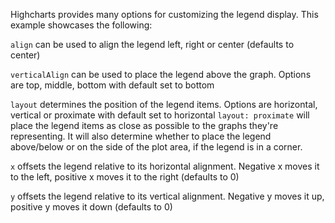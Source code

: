 Highcharts provides many options for customizing the legend display. This example showcases the following:

`align` can be used to align the legend left, right or center (defaults to center)

`verticalAlign` can be used to place the legend above the graph. Options are top, middle, bottom with default set to bottom

`layout` determines the position of the legend items. Options are horizontal, vertical or proximate with default set to horizontal `layout: proximate` will place the legend items as close as possible to the graphs they're representing. It will also determine whether to place the legend above/below or on the side of the plot area, if the legend is in a corner.

`x` offsets the legend relative to its horizontal alignment. Negative x moves it to the left, positive x moves it to the right (defaults to 0)

`y` offsets the legend relative to its vertical alignment. Negative y moves it up, positive y moves it down (defaults to 0)